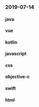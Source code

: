 ### 2019-07-14

#### java

#### vue

#### kotlin

#### javascript

#### css

#### objective-c

#### swift

#### html
